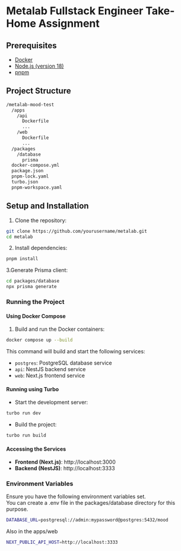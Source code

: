 # Metalab Fullstack Engineer Take-Home Assignment

## Prerequisites

- [Docker](https://docs.docker.com/get-docker/)
- [Node.js (version 18)](https://nodejs.org/en/download/)
- [pnpm](https://pnpm.io/installation)

## Project Structure
```bash
/metalab-mood-test
  /apps
    /api
      Dockerfile
      ...
    /web
      Dockerfile
      ...
  /packages
    /database
      prisma
  docker-compose.yml
  package.json
  pnpm-lock.yaml
  turbo.json
  pnpm-workspace.yaml
```

## Setup and Installation
1. Clone the repository:
```sh
git clone https://github.com/yourusername/metalab.git
cd metalab
```

2. Install dependencies:
```sh
pnpm install
```

3.Generate Prisma client:
```sh
cd packages/database
npx prisma generate
```

### Running the Project
#### Using Docker Compose
1. Build and run the Docker containers:
```sh
docker compose up --build
```
This command will build and start the following services:

- `postgres`: PostgreSQL database service
- `api`: NestJS backend service
- `web`: Next.js frontend service

#### Running using Turbo
- Start the development server:
```sh
turbo run dev
```
- Build the project:
```sh
turbo run build
```

#### Accessing the Services
- **Frontend (Next.js)**: http://localhost:3000
- **Backend (NestJS)**: http://localhost:3333

### Environment Variables
Ensure you have the following environment variables set.  
You can create a .env file in the packages/database directory for this purpose.
```sh
DATABASE_URL=postgresql://admin:mypassword@postgres:5432/mood
```

Also in the apps/web
```sh
NEXT_PUBLIC_API_HOST=http://localhost:3333
```




